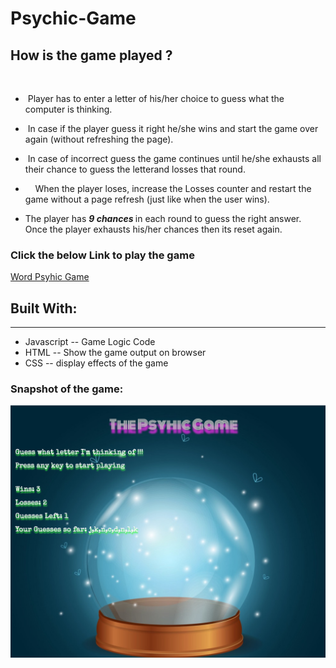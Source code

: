 # Psychic-Game

## <strong> How is the game played ? </strong>
<br />

* &nbsp;Player has to enter a letter of his/her choice to guess what the computer is thinking.

* &nbsp;In case if the player guess it right he/she wins and start the game over again (without refreshing the page).

* &nbsp;In case of incorrect guess the game continues until he/she exhausts all their chance to guess the letterand losses that round.

* &nbsp; &nbsp; When the player loses, increase the Losses counter and restart the game without a page refresh (just like when the user wins).

* The player has <strong> <em> 9 chances </em> </strong>in each round to guess the right answer. 
Once the player exhausts his/her chances then its reset again. 

### Click the below Link to play the game
<a href="https://nvk2016.github.io/Psychic-Game/">Word Psyhic Game</a>
<!--<br/> 
https://nvk2016.github.io/Psychic-Game/ -->

## Built With: 
<hr />

*  Javascript -- Game Logic Code
*  HTML  -- Show the game output on browser 
*  CSS -- display effects of the game 

### Snapshot of the game: 
![Word Psyhic](https://github.com/NVK2016/Psychic-Game/blob/master/Pshyic-Game-Screenshot.png?raw=true)
